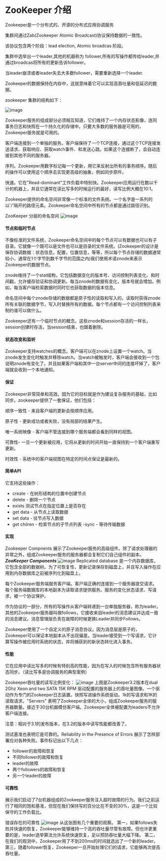 # ZooKeeper 介绍

Zookeeper是一个分布式的、开源的分布式应用协调服务

集群间通过Zab(Zookeeper Atomic Broadcast)协议保持数据的一致性。

该协议包含两个阶段：lead election, Atomic broadcas 阶段。

集群中选举出一个leader,其他的机器称为 follower,所有的写操作都传给leader,并通过broadcas将所有的更新告诉follower。

当leader崩溃或者leader失去大多数follower，需要重新选择一个leader.

Zookeeper的数据保持在内存中，这就意味着它可以实现高吞吐量和低延迟的数据。

zookeeper 集群的结构如下：

![image](http://osm01olbb.bkt.clouddn.com/github.com/Zookeeper/zkservice.jpg)

Zookeeper服务的组成部分必须相互知道，它们维持了一个内存状态影像，连同事务日志和快照在一个持久化的存储中。只要大多数的服务器是可用的，Zookeeper服务就是可用的。

客户端连接到一个单独的服务。客户端保持了一个TCP连接，通过这个TCP连接发送请求、获取响应、获取watch事件、和发送心跳。如果这个连接断了，会自动连接到其他不同的服务器。

序列。Zookeeper用数字标记每一个更新，用它来反射出所有的事务顺序。随后的操作可以使用这个顺序去实现更高级的抽象，例如同步原件。

快速。它在"Read-dominant"工作负载中特别快。Zookeeper应用运行在数以千计的机器上，并且它通常在读比写多的时候运行的最好，读写比例大概在10:1。

Zookeeper提供的命名空间非常像一个标准的文件系统。一个名字是一系列的以'/'隔开的路径元素。Zookeeper命名空间中所有的节点都是通过路径识别。

ZooKeeper 分层的命名空间
![image](http://osm01olbb.bkt.clouddn.com/github.com/Zookeeper/zookeepernamespaces.png)

#### 节点和临时节点
不像标准的文件系统，Zookeeper命名空间中的每个节点可以有数据也可以有子目录。它就像一个既可以是文件也可以是目录的文件系统。(Zookeeper的设计是保存协调数据：状态信息，配置，位置信息，等等，所以每个节点存储的数据通常较小，通常在1个字节到数千字节的范围之内)我们使用术语znode来表示Zookeeper的数据节点。

znode维持了一个stat结构，它包括数据变化的版本号、访问控制列表变化、和时间戳，允许缓存验证和协调更新。每当znode的数据有变化，版本号就会增加。例如，每当客户端检索数据时同时它也获取数据的版本信息。

命名空间中每个znode存储的数据都是原子性的读取和写入的，读取时获得znode所有关联的数据字节，写入时替换所有的数据。每个节点都有一个访问控制列表来制约谁可以做什么。

Zookeeper还有一个临时节点的概念。这些znode和session存活的一样长，session创建时存活，当session结束，也跟着删除。
#### 状态改变和监听
Zookeeper支持watches的概念。客户端可以在znode上设置一个watch。当znode发生变化时触发并移除watch。当watch被触发时，客户端会接收到一个包说明znode有变化了。并且如果客户端和其中一台server中间的连接坏掉了，客户端就会收到一个本地通知。

#### 保证
Zookeeper非常简单和高效。因为它的目标就是作为建设复杂服务的基础，比如同步。zookeeper提供了一套保证，他们包括：

顺序一致性 - 来自客户端的更新会按顺序应用。

原子性 - 更新成功或者失败，没有局部的结果产生。

唯一系统映像 - 客户端不管连接到哪个服务端都会看到同样的视图。

可靠性- 一旦一个更新被应用，它将从更新的时间开始一直保持到一个客户端重写更新。

时效性 - 系统中的客户端视图在特定的时间点保证是最新的。

#### 简单API
它支持这些操作：
- create - 在树形结构的位置中创建节点
- delete - 删除一个节点
- exists  测试节点在指定位置上是否存在
- get data - 从节点上读取数据
- set data - 往节点写入数据
- get chilren - 检索节点的子节点列表
-sync - 等待传输数据

#### 实现
Zookeeper Compnents 展示了Zookeeper服务的高级组件。除了请求处理器的异常之外，组成Zookeeper服务的服务器都会复制它们自己组件的副本。
***ZooKeeper Components***
![image](http://osm01olbb.bkt.clouddn.com/github.com/Zookeeper/struct.png)
Replicated database 是一个内存数据库，它包含全部的数据树。为了可恢复性，更新记录保存到磁盘上，并且写入操作在应用到内存数据库之前被序列化到磁盘上。

每个Zookeeper服务端服务客户端。客户端正确的连接到一个服务器提交请求。每个服务端数据库的本地副本为读取请求提供服务。服务的变化状态请求、写请求，被一个协议保护。

作为协议的一部分，所有的写操作从客户端转递到一台单独服务器，称为leader。其他的Zookeeper服务器叫做follows，它接收来自leader的消息建议并达成一致的消息建议。消息管理层负责在故障的时候更换Leader并同步Follows。

Zookeeper使用了一个自定义的原子消息协议。因为消息层是原子的，Zookeeper可以保证本地副本从不出现偏差。当leader接受到一个写请求，它计算写操作被应用时系统的状态，并将捕获到的新状态转化进入事务。

#### 性能
它在应用中读比写多的时候有特别高的性能，因为在写入的时候包含所有服务器状态同步。（读比写多是协调服务的典型案例）

Zookeeper吞吐量的读写比例变化：
![image](http://osm01olbb.bkt.clouddn.com/github.com/Zookeeper/writeread.png)
上图是Zookeeper3.2版本在dual 2Ghz Xeon and two SATA 15K RPM 驱动配置的服务器上的吞吐量图像。一个驱动作为专门的Zookeeper日志装置。快照写进操作系统驱动。1k的写请求和1K的读取请求。"Servers" 表明了Zookeeper全体的大小，组成Zookeeper服务的服务器数量。接近于30台机器模仿客户端。Zookeeper全体被配置为leaders不允许客户端连接。

注意：相对于3.1的发布版本，在3.2的版本中读写性能都改善了。

测试基准也表明它是可靠的。Reliability in the Presence of Errors 展示了怎样部署应对各种失败。事件标记出以下几点：

- follower的故障和恢复
- 不同follower的故障和恢复
- leader的故障
- 两个followers的故障和恢复
- 另一个leader的故障
#### 可靠性
展示我们启动了7台机器组成的Zookeeper服务注入超时故障的行为。我们之前运行了相同的饱和基准，但现在我们保持写的百分比在不变的30%，这是一个比较保守的工作负载比。

错误存在的可靠性
![image](http://osm01olbb.bkt.clouddn.com/github.com/Zookeeper/avali.png)
从这张图有几个重要的观察。
第一，如果follows失败并快速的恢复，Zookeeper能够维持一个高的吞吐量尽管有故障。但也许更重要的是，leader选举算法允许系统快速恢复，足以预防吞吐量大幅下降。
第二，在我们的观测中，Zookeeper用了不到200ms的时间就选出了一个新的leader。
第三，随着follower恢复，Zookeeper一旦开始处理它们的请求，它能够再次提高吞吐量。



